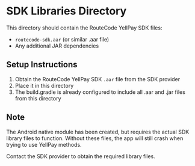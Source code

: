 # SDK Libraries Directory

This directory should contain the RouteCode YellPay SDK files:

- `routecode-sdk.aar` (or similar .aar file)
- Any additional JAR dependencies

## Setup Instructions

1. Obtain the RouteCode YellPay SDK `.aar` file from the SDK provider
2. Place it in this directory
3. The build.gradle is already configured to include all .aar and .jar files from this directory

## Note

The Android native module has been created, but requires the actual SDK library files to function. Without these files, the app will still crash when trying to use YellPay methods.

Contact the SDK provider to obtain the required library files.
